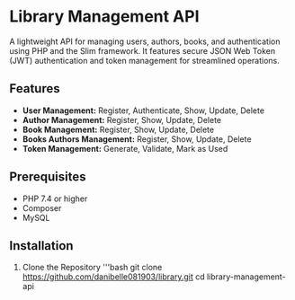 # Library Management API
A lightweight API for managing users, authors, books, and authentication using PHP and the Slim framework. It features secure JSON Web Token (JWT) authentication and token management for streamlined operations.

## Features
- **User Management:** Register, Authenticate, Show, Update, Delete
- **Author Management:** Register, Show, Update, Delete
- **Book Management:** Register, Show, Update, Delete
- **Books Authors Management:** Register, Show, Update, Delete
- **Token Management:** Generate, Validate, Mark as Used

## Prerequisites
- PHP 7.4 or higher
- Composer
- MySQL

## Installation
1. Clone the Repository
'''bash
git clone https://github.com/danibelle081903/library.git
cd library-management-api
